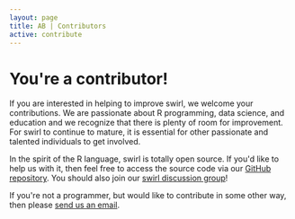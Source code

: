 ```yaml
---
layout: page
title: AB | Contributors
active: contribute
---
```


# You're a contributor!

If you are interested in helping to improve swirl, we welcome your 
contributions. We are passionate about R programming, data science, and 
education and we recognize that there is plenty of room for improvement. For 
swirl to continue to mature, it is essential for other passionate and talented 
individuals to get involved.

<p>In the spirit of the R language, swirl is totally open source. If you'd like to help us with it, then feel free to access the source code via our <a href="https://github.com/swirldev/swirl" target="_blank">GitHub repository</a>. You should also join our <a href="https://groups.google.com/group/swirl-discuss" target="_blank">swirl discussion group</a>!</p>
    
<p>If you're not a programmer, but would like to contribute in some other way, then please <a href="mailto:info@swirlstats.com" target="_blank">send us an email</a>.</p>
